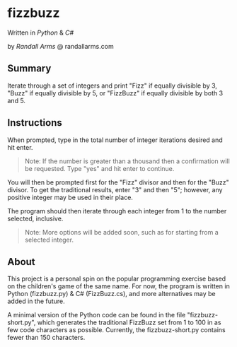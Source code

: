 # fizzbuzz
Written in *Python* & *C#*

by *Randall Arms* @ randallarms.com

## Summary
Iterate through a set of integers and print "Fizz" if equally divisible by 3, "Buzz" if equally divisible by 5, or "FizzBuzz" if equally divisible by both 3 and 5.

## Instructions
When prompted, type in the total number of integer iterations desired and hit enter.
> Note: If the number is greater than a thousand then a confirmation will be requested. Type "yes" and hit enter to continue.

You will then be prompted first for the "Fizz" divisor and then for the "Buzz" divisor. To get the traditional results, enter "3" and then "5"; however, any positive integer may be used in their place.

The program should then iterate through each integer from 1 to the number selected, inclusive.
> Note: More options will be added soon, such as for starting from a selected integer.

## About
This project is a personal spin on the popular programming exercise based on the children's game of the same name. For now, the program is written in Python (fizzbuzz.py) & C# (FizzBuzz.cs), and more alternatives may be added in the future.

A minimal version of the Python code can be found in the file "fizzbuzz-short.py", which generates the traditional FizzBuzz set from 1 to 100 in as few code characters as possible. Currently, the fizzbuzz-short.py contains fewer than 150 characters.